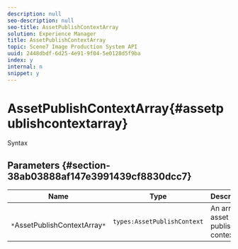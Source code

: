 ```yaml
---
description: null
seo-description: null
seo-title: AssetPublishContextArray
solution: Experience Manager
title: AssetPublishContextArray
topic: Scene7 Image Production System API
uuid: 2448dbdf-6d25-4e91-9f04-5e0128d5f9ba
index: y
internal: n
snippet: y
---
```


# AssetPublishContextArray{#assetpublishcontextarray}

 Syntax 

## Parameters {#section-38ab03888af147e3991439cf8830dcc7}

|  Name  | Type  | Description  |
|---|---|---|
|  ` *`AssetPublishContextArray`*`  | `types:AssetPublishContext`  | An array of asset publish contexts.  |

